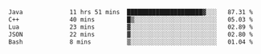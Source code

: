 <!--START_SECTION:waka-->

```txt
Java             11 hrs 51 mins  █████████████████████▓░░░   87.31 %
C++              40 mins         █▒░░░░░░░░░░░░░░░░░░░░░░░   05.03 %
Lua              23 mins         ▓░░░░░░░░░░░░░░░░░░░░░░░░   02.89 %
JSON             22 mins         ▓░░░░░░░░░░░░░░░░░░░░░░░░   02.80 %
Bash             8 mins          ▒░░░░░░░░░░░░░░░░░░░░░░░░   01.04 %
```

<!--END_SECTION:waka-->
